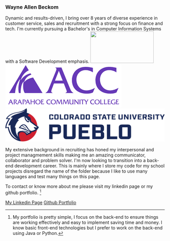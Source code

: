 ### Wayne Allen Beckom

Dynamic and results-driven, I bring over 8 years of diverse experience in customer service, sales and recruitment with a strong focus on finance and tech. I'm currently pursuing a Bachelor's in Computer Information Systems with a Software Development emphasis. 
<img src="image.png" width="200" height="100">
![](download.png)
![](csu-pueblo-logo.png)

My extensive background in recruiting has honed my interpersonal and project managmement skills making me an amazing communicator, collaborator and problem solver. I'm now looking to transition into a back-end development career. This is mainly where I store my code for my school projects disregard the name of the folder because I like to use many languages and test many things on this page.   





To contact or know more about me please visit my linkedin page or my github portfolio.  [^1]

[My Linkedin Page](https://www.linkedin.com/in/beckomw/)
[Github Portfolio](https://beckomw.github.io/)






[^1]:My portfolio is pretty simple, I focus on the back-end to ensure things are working effectively and easy to implement saving time and money. I know basic front-end technologies but I prefer to work on the back-end using Java or Python.  
 



 

